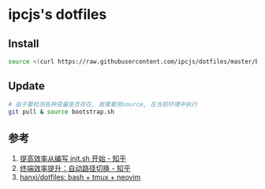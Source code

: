 # ipcjs's dotfiles

## Install

```sh
source <(curl https://raw.githubusercontent.com/ipcjs/dotfiles/master/bootstrap.sh)
```

## Update

```sh
# 由于要检测各种变量是否存在, 故需要用source, 在当前环境中执行
git pull & source bootstrap.sh
```

## 参考

1. [提高效率从编写 init.sh 开始 - 知乎](https://zhuanlan.zhihu.com/p/50080614)
2. [终端效率提升：自动路径切换 - 知乎](https://zhuanlan.zhihu.com/p/50548459)
3. [hanxi/dotfiles: bash + tmux + neovim](https://github.com/hanxi/dotfiles)
